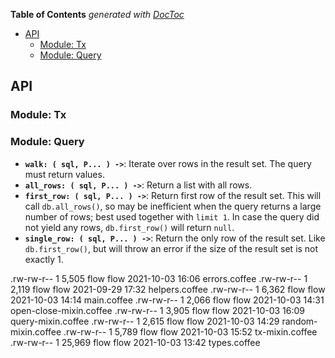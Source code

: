 <!-- START doctoc generated TOC please keep comment here to allow auto update -->
<!-- DON'T EDIT THIS SECTION, INSTEAD RE-RUN doctoc TO UPDATE -->
**Table of Contents**  *generated with [DocToc](https://github.com/thlorenz/doctoc)*

- [API](#api)
  - [Module: Tx](#module-tx)
  - [Module: Query](#module-query)

<!-- END doctoc generated TOC please keep comment here to allow auto update -->





## API
### Module: Tx
### Module: Query

* **`walk: ( sql, P... ) ->`**: Iterate over rows in the result set. The query must return values.
* **`all_rows: ( sql, P... ) ->`**: Return a list with all rows.
* **`first_row: ( sql, P... ) ->`**: Return first row of the result set. This will call `db.all_rows()`, so
  may be inefficient when the query returns a large number of rows; best used together with `limit 1`. In
  case the query did not yield any rows, `db.first_row()` will return `null`.
* **`single_row: ( sql, P... ) ->`**: Return the only row of the result set. Like `db.first_row()`, but will
  throw an error if the size of the result set is not exactly 1.

.rw-rw-r-- 1  5,505 flow flow 2021-10-03 16:06 errors.coffee
.rw-rw-r-- 1  2,119 flow flow 2021-09-29 17:32 helpers.coffee
.rw-rw-r-- 1  6,362 flow flow 2021-10-03 14:14 main.coffee
.rw-rw-r-- 1  2,066 flow flow 2021-10-03 14:31 open-close-mixin.coffee
.rw-rw-r-- 1  3,905 flow flow 2021-10-03 16:09 query-mixin.coffee
.rw-rw-r-- 1  2,615 flow flow 2021-10-03 14:29 random-mixin.coffee
.rw-rw-r-- 1  5,789 flow flow 2021-10-03 15:52 tx-mixin.coffee
.rw-rw-r-- 1 25,969 flow flow 2021-10-03 13:42 types.coffee

